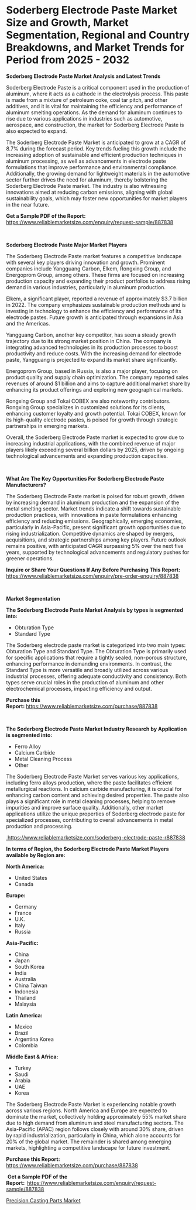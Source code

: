<p><h1>Soderberg Electrode Paste Market Size and Growth, Market Segmentation, Regional and Country Breakdowns, and Market Trends for Period from 2025 -  2032</h1></p><p><strong>Soderberg Electrode Paste Market Analysis and Latest Trends</strong></p>
<p><p>Soderberg Electrode Paste is a critical component used in the production of aluminum, where it acts as a cathode in the electrolysis process. This paste is made from a mixture of petroleum coke, coal tar pitch, and other additives, and it is vital for maintaining the efficiency and performance of aluminum smelting operations. As the demand for aluminum continues to rise due to various applications in industries such as automotive, aerospace, and construction, the market for Soderberg Electrode Paste is also expected to expand.</p><p>The Soderberg Electrode Paste Market is anticipated to grow at a CAGR of 8.7% during the forecast period. Key trends fueling this growth include the increasing adoption of sustainable and efficient production techniques in aluminum processing, as well as advancements in electrode paste formulations that improve performance and environmental compliance. Additionally, the growing demand for lightweight materials in the automotive sector further drives the need for aluminum, thereby bolstering the Soderberg Electrode Paste market. The industry is also witnessing innovations aimed at reducing carbon emissions, aligning with global sustainability goals, which may foster new opportunities for market players in the near future.</p></p>
<p><strong>Get a Sample PDF of the Report:&nbsp;</strong> <a href="https://www.reliablemarketsize.com/enquiry/request-sample/887838?utm_campaign=2457&utm_medium=2&utm_source=Github&utm_content=ia&utm_term=31032025&utm_id=soderberg-electrode-paste">https://www.reliablemarketsize.com/enquiry/request-sample/887838</a></p>
<p>&nbsp;</p>
<p><strong>Soderberg Electrode Paste Major Market Players</strong></p>
<p><p>The Soderberg Electrode Paste market features a competitive landscape with several key players driving innovation and growth. Prominent companies include Yangguang Carbon, Elkem, Rongxing Group, and Energoprom Group, among others. These firms are focused on increasing production capacity and expanding their product portfolios to address rising demand in various industries, particularly in aluminum production.</p><p>Elkem, a significant player, reported a revenue of approximately $3.7 billion in 2022. The company emphasizes sustainable production methods and is investing in technology to enhance the efficiency and performance of its electrode pastes. Future growth is anticipated through expansions in Asia and the Americas.</p><p>Yangguang Carbon, another key competitor, has seen a steady growth trajectory due to its strong market position in China. The company is integrating advanced technologies in its production processes to boost productivity and reduce costs. With the increasing demand for electrode paste, Yangguang is projected to expand its market share significantly.</p><p>Energoprom Group, based in Russia, is also a major player, focusing on product quality and supply chain optimization. The company reported sales revenues of around $1 billion and aims to capture additional market share by enhancing its product offerings and exploring new geographical markets.</p><p>Rongxing Group and Tokai COBEX are also noteworthy contributors. Rongxing Group specializes in customized solutions for its clients, enhancing customer loyalty and growth potential. Tokai COBEX, known for its high-quality electrode pastes, is poised for growth through strategic partnerships in emerging markets.</p><p>Overall, the Soderberg Electrode Paste market is expected to grow due to increasing industrial applications, with the combined revenue of major players likely exceeding several billion dollars by 2025, driven by ongoing technological advancements and expanding production capacities.</p></p>
<p>&nbsp;</p>
<p><strong>What Are The Key Opportunities For Soderberg Electrode Paste Manufacturers?</strong></p>
<p><p>The Soderberg Electrode Paste market is poised for robust growth, driven by increasing demand in aluminum production and the expansion of the metal smelting sector. Market trends indicate a shift towards sustainable production practices, with innovations in paste formulations enhancing efficiency and reducing emissions. Geographically, emerging economies, particularly in Asia-Pacific, present significant growth opportunities due to rising industrialization. Competitive dynamics are shaped by mergers, acquisitions, and strategic partnerships among key players. Future outlook remains positive, with anticipated CAGR surpassing 5% over the next five years, supported by technological advancements and regulatory pushes for greener operations.</p></p>
<p><strong>Inquire or Share Your Questions If Any Before Purchasing This Report:</strong> <a href="https://www.reliablemarketsize.com/enquiry/pre-order-enquiry/887838?utm_campaign=2457&utm_medium=2&utm_source=Github&utm_content=ia&utm_term=31032025&utm_id=soderberg-electrode-paste">https://www.reliablemarketsize.com/enquiry/pre-order-enquiry/887838</a></p>
<p>&nbsp;</p>
<p><strong>Market Segmentation</strong></p>
<p><strong>The Soderberg Electrode Paste Market Analysis by types is segmented into:</strong></p>
<p><ul><li>Obturation Type</li><li>Standard Type</li></ul></p>
<p><p>The Soderberg electrode paste market is categorized into two main types: Obturation Type and Standard Type. The Obturation Type is primarily used for specific applications that require a tightly sealed, non-porous structure, enhancing performance in demanding environments. In contrast, the Standard Type is more versatile and broadly utilized across various industrial processes, offering adequate conductivity and consistency. Both types serve crucial roles in the production of aluminum and other electrochemical processes, impacting efficiency and output.</p></p>
<p><strong>Purchase this Report:&nbsp;</strong><a href="https://www.reliablemarketsize.com/purchase/887838?utm_campaign=2457&utm_medium=2&utm_source=Github&utm_content=ia&utm_term=31032025&utm_id=soderberg-electrode-paste">https://www.reliablemarketsize.com/purchase/887838</a></p>
<p>&nbsp;</p>
<p><strong>The Soderberg Electrode Paste Market Industry Research by Application is segmented into:</strong></p>
<p><ul><li>Ferro Alloy</li><li>Calcium Carbide</li><li>Metal Cleaning Process</li><li>Other</li></ul></p>
<p><p>The Soderberg Electrode Paste Market serves various key applications, including ferro alloys production, where the paste facilitates efficient metallurgical reactions. In calcium carbide manufacturing, it is crucial for enhancing carbon content and achieving desired properties. The paste also plays a significant role in metal cleaning processes, helping to remove impurities and improve surface quality. Additionally, other market applications utilize the unique properties of Soderberg electrode paste for specialized processes, contributing to overall advancements in metal production and processing.</p></p>
<p><a href="https://www.reliablemarketsize.com/soderberg-electrode-paste-r887838?utm_campaign=2457&utm_medium=2&utm_source=Github&utm_content=ia&utm_term=31032025&utm_id=soderberg-electrode-paste">&nbsp;https://www.reliablemarketsize.com/soderberg-electrode-paste-r887838</a></p>
<p><strong>In terms of Region, the Soderberg Electrode Paste Market Players available by Region are:</strong></p>
<p>
    <p> <strong> North America: </strong>
        <ul>
            <li>United States</li>
            <li>Canada</li>
        </ul>
        </p> 
    <p> <strong> Europe: </strong>
        <ul>
            <li>Germany</li>
            <li>France</li>
            <li>U.K.</li>
            <li>Italy</li>
            <li>Russia</li>
        </ul>
        </p> 
    <p> <strong> Asia-Pacific: </strong>
        <ul>
            <li>China</li>
            <li>Japan</li>
            <li>South Korea</li>
            <li>India</li>
            <li>Australia</li>
            <li>China Taiwan</li>
            <li>Indonesia</li>
            <li>Thailand</li>
            <li>Malaysia</li>
        </ul>
        </p> 
    <p> <strong> Latin America: </strong>
        <ul>
            <li>Mexico</li>
            <li>Brazil</li>
            <li>Argentina Korea</li>
            <li>Colombia</li>
        </ul>
        </p> 
    <p> <strong> Middle East & Africa: </strong>
        <ul>
            <li>Turkey</li>
            <li>Saudi</li>
            <li>Arabia</li>
            <li>UAE</li>
            <li>Korea</li>
        </ul>
    </p>
    </p>
<p><p>The Soderberg Electrode Paste Market is experiencing notable growth across various regions. North America and Europe are expected to dominate the market, collectively holding approximately 55% market share due to high demand from aluminum and steel manufacturing sectors. The Asia-Pacific (APAC) region follows closely with around 30% share, driven by rapid industrialization, particularly in China, which alone accounts for 20% of the global market. The remainder is shared among emerging markets, highlighting a competitive landscape for future investment.</p></p>
<p><strong>Purchase this Report: </strong><a href="https://www.reliablemarketsize.com/purchase/887838?utm_campaign=2457&utm_medium=2&utm_source=Github&utm_content=ia&utm_term=31032025&utm_id=soderberg-electrode-paste">https://www.reliablemarketsize.com/purchase/887838</a></p>
<p>&nbsp;<strong>Get a Sample PDF of the Report:&nbsp;&nbsp;</strong><a href="https://www.reliablemarketsize.com/enquiry/request-sample/887838?utm_campaign=2457&utm_medium=2&utm_source=Github&utm_content=ia&utm_term=31032025&utm_id=soderberg-electrode-paste">https://www.reliablemarketsize.com/enquiry/request-sample/887838</a></p>
<p><strong></strong></p>
<p><p><a href="https://github.com/cheryjhonson/Market-Research-Report-List-1/blob/main/precision-casting-parts-market.md?utm_campaign=2457&utm_medium=2&utm_source=Github&utm_content=ia&utm_term=31032025&utm_id=soderberg-electrode-paste">Precision Casting Parts Market</a></p></p>